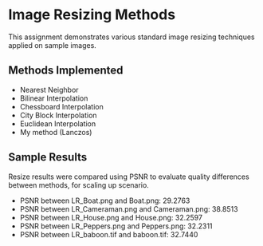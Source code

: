 # Image Resizing Methods

This assignment demonstrates various standard image resizing techniques applied on sample images.

##  Methods Implemented

- Nearest Neighbor
- Bilinear Interpolation
- Chessboard Interpolation
- City Block Interpolation
- Euclidean Interpolation
- My method (Lanczos)

##  Sample Results

Resize results were compared using PSNR to evaluate quality differences between methods, for scaling up scenario.

- PSNR between LR_Boat.png and Boat.png: 29.2763 
- PSNR between LR_Cameraman.png and Cameraman.png: 38.8513 
- PSNR between LR_House.png and House.png: 32.2597 
- PSNR between LR_Peppers.png and Peppers.png: 32.2311 
- PSNR between LR_baboon.tif and baboon.tif: 32.7440 

